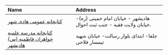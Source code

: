 | Name                                                       | Address                                                              |
|:-----------------------------------------------------------|:---------------------------------------------------------------------|
| [كتابخانه عمومی هادی شهر](http://tabrizpl.ir)              | هادیشهر - خیابان امام خمینی (ره)- خیابان ولایت فقیه - جنب ثبت احوال. |
| [کتابخانه مدرسه علمیه خواهران فاطمیه (س) هادیشهر](http://) | جلفا- ابتدای بلوار رسالت- خیابان شهید تیمسار فلاحی                   |